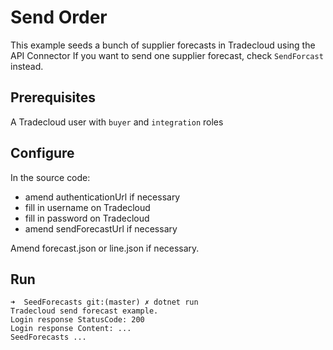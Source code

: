 # Send Order

This example seeds a bunch of supplier forecasts in Tradecloud using the API Connector
If you want to send one supplier forecast, check `SendForcast` instead.

## Prerequisites

A Tradecloud user with `buyer` and `integration` roles

## Configure

In the source code:
- amend authenticationUrl if necessary
- fill in username on Tradecloud
- fill in password on Tradecloud
- amend sendForecastUrl if necessary

Amend forecast.json or line.json if necessary.

## Run

```
➜  SeedForecasts git:(master) ✗ dotnet run
Tradecloud send forecast example.
Login response StatusCode: 200
Login response Content: ...
SeedForecasts ...
```